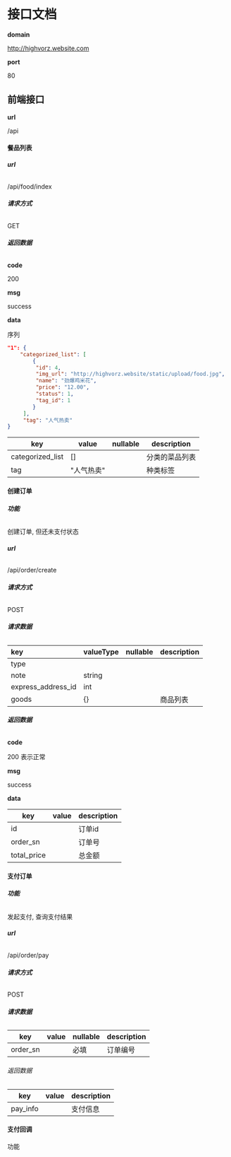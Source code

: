 # 接口文档

**domain**

http://highvorz.website.com 

**port**

80



## 前端接口

**url**

/api



#### 餐品列表

###### **url**

/api/food/index



###### **请求方式**

GET



###### **返回数据**

**code**

200



**msg**

success



**data**

序列

``` json
"1": {
    "categorized_list": [
        {
         "id": 4,
         "img_url": "http://highvorz.website/static/upload/food.jpg",
         "name": "劲爆鸡米花",
         "price": "12.00",
         "status": 1,
         "tag_id": 1
        }
     ],
     "tag": "人气热卖"
}
```



| key | value | nullable | description |
| --- | --- | --- | --- |
| categorized_list | [] |          | 分类的菜品列表 |
| tag              | "人气热卖" |  | 种类标签 |



#### 创建订单



###### **功能**

创建订单, 但还未支付状态



###### **url**

/api/order/create



###### **请求方式**

POST



###### **请求数据**

| key                | valueType | nullable | description |
| :----------------- | :-------- | :------- | ----------- |
| type               |           |          |             |
| note               | string    |          |             |
| express_address_id | int       |          |             |
| goods              | {}        |          | 商品列表    |



###### **返回数据**

**code**

200 表示正常

**msg**

success

**data**

| key         | value | description |
| ----------- | ----- | ----------- |
| id          |       | 订单id      |
| order_sn    |       | 订单号      |
| total_price |       | 总金额      |





#### 支付订单

###### **功能**

发起支付, 查询支付结果

###### **url**

/api/order/pay

###### **请求方式**

POST

###### **请求数据**

| key      | value | nullable | description |
| -------- | ----- | -------- | ----------- |
| order_sn |       | 必填     | 订单编号    |



###### 返回数据

| key      | value | description |
| -------- | ----- | ----------- |
| pay_info |       | 支付信息    |





#### 支付回调

功能
